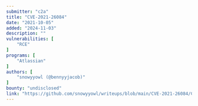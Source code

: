 ```yaml
---
submitter: "c2a"
title: "CVE-2021-26084"
date: "2021-10-05"
added: "2024-11-03"
description: ""
vulnerabilities: [
    "RCE"
]
programs: [
    "Atlassian"
]
authors: [
    "snowyyowl (@bennyyjacob)"
]
bounty: "undisclosed"
link: "https://github.com/snowyyowl/writeups/blob/main/CVE-2021-26084/CVE-2021-26084.md"
---
```




